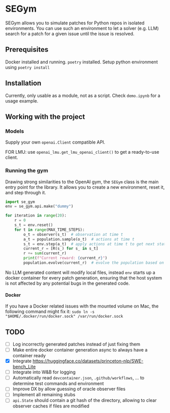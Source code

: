 # SEGym
SEGym allows you to simulate patches for Python repos in isolated environments.
You can use such an environment to let a solver (e.g. LLM) search for a patch for a given issue until the issue is resolved.


## Prerequisites

Docker installed and running. `poetry` installed.
Setup python environment using `poetry install`

## Installation

Currently, only usable as a module, not as a script. Check `demo.ipynb` for a usage example.

## Working with the project

### Models

Supply your own `openai.Client` compatible API.

FOR LMU: use `openai_lmu.get_lmu_openai_client()` to get a ready-to-use client.

### Running the gym
Drawing strong similarities to the OpenAI gym, the `SEGym` class is the main entry point for the library. It allows you to create a new environment, reset it, and step through it.

```python
import se_gym
env = se_gym.api.make("dummy")

for iteration in range(20):
    r = 0
    s_t = env.reset()
    for t in range(MAX_TIME_STEPS):
        o_t = observer(s_t)  # observation at time t
        a_t = population.sample(o_t)  # actions at time t
        s_t = env.step(a_t)  # apply actions at time t to get next state
        current_r = [R(s_) for s_ in s_t]
        r += sum(current_r)
        print(f"Current reward: {current_r}")
        population.evolve(current_r)  # evolve the population based on the current reward
```

No LLM generated content will modify local files, instead `env` starts up a docker container for every patch generation, ensuring that the host system is not affected by any potential bugs in the generated code.

#### Docker
If you have a Docker related issues with the mounted volume on Mac, the following command might fix it: `sudo ln -s "$HOME/.docker/run/docker.sock" /var/run/docker.sock`

## TODO
- [ ] Log incorrectly generated patches instead of just fixing them 
- [ ] Make entire docker container generation async to always have a container ready
- [x] Integrate https://huggingface.co/datasets/princeton-nlp/SWE-bench_Lite
- [ ] Integrate into W&B for logging
- [ ] Automatically read `devcontainer.json`, `.github/workflows`, ... to determine test commands and environment
- [ ] Improve DX by allow guessing of oracle observer files
- [ ] Implement all remaining stubs
- [ ] `api.State` should contain a git hash of the directory, allowing to clear observer caches if files are modified